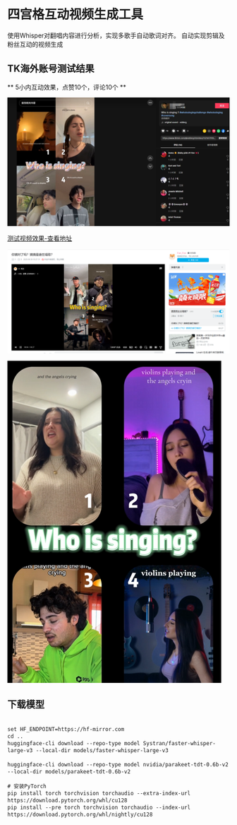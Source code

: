 # 四宫格互动视频生成工具

使用Whisper对翻唱内容进行分析，实现多歌手自动歌词对齐。 自动实现剪辑及粉丝互动的视频生成

## TK海外账号测试结果

** 5小内互动效果，点赞10个，评论10个 **

![](/doc/1.jpg)

[测试视频效果-查看地址](https://www.bilibili.com/video/BV1GEgrzmEaz/?vd_source=4d12893260db69d541b5046e851cef83)

![](/doc/2.png)


![](/doc/3.png)

## 下载模型

```commandline

set HF_ENDPOINT=https://hf-mirror.com
cd ..
huggingface-cli download --repo-type model Systran/faster-whisper-large-v3 --local-dir models/faster-whisper-large-v3

huggingface-cli download --repo-type model nvidia/parakeet-tdt-0.6b-v2 --local-dir models/parakeet-tdt-0.6b-v2

# 安装PyTorch
pip install torch torchvision torchaudio --extra-index-url https://download.pytorch.org/whl/cu128
pip install --pre torch torchvision torchaudio --index-url https://download.pytorch.org/whl/nightly/cu128

```